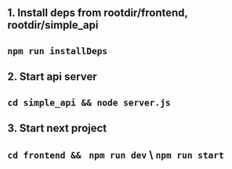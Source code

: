 ## 1. Install deps from  __rootdir/frontend__, __rootdir/simple_api__
## `npm run installDeps`
## 2. Start api server
## `cd simple_api && node server.js`
## 3. Start __next__ project
## `cd frontend && ` `npm run dev` \ `npm run start`
